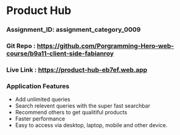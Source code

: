 # Product Hub
### Assignment_ID: assignment_category_0009

### Git Repo : https://github.com/Porgramming-Hero-web-course/b9a11-client-side-fabianroy
### Live Link : https://product-hub-eb7ef.web.app

### Application Features
- Add unlimited queries
- Search relevent queries with the super fast searchbar
- Recommend others to get qualitiful products
- Faster performance 
- Easy to access via desktop, laptop, mobile and other device.